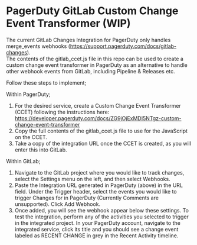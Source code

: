 # PagerDuty GitLab Custom Change Event Transformer (WIP)

The current GitLab Changes Integration for PagerDuty only handles merge_events webhooks (https://support.pagerduty.com/docs/gitlab-changes).  
The contents of the gitlab_ccet.js file in this repo can be used to create a custom change event transformer in PagerDuty as an alternative to handle other webhook events from GitLab, including Pipeline & Releases etc.

Follow these steps to implement;

Within PagerDuty;
1. For the desired service, create a Custom Change Event Transformer (CCET) following the instructions here: https://developer.pagerduty.com/docs/ZG9jOjExMDI5NTgz-custom-change-event-transformer
2. Copy the full contents of the gitlab_ccet.js file to use for the JavaScript on the CCET.
3. Take a copy of the integration URL once the CCET is created, as you will enter this into GitLab.

Within GitLab;
1. Navigate to the GitLab project where you would like to track changes, select the Settings menu on the left, and then select Webhooks.
2. Paste the Integration URL generated in PagerDuty (above) in the URL field. Under the Trigger header, select the events you would like to trigger Changes for in PagerDuty (Currently Comments are unsupported). Click Add Webhook.
3. Once added, you will see the webhook appear below these settings. To test the integration, perform any of the activities you selected to trigger in the integrated project. In your PagerDuty account, navigate to the integrated service, click its title and you should see a change event labeled as RECENT CHANGE in grey in the Recent Activity timeline.
